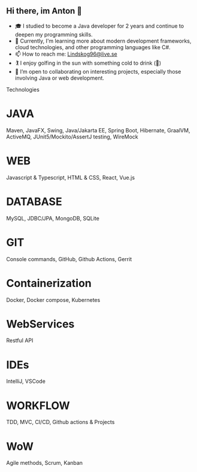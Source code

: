 ## Hi there, im Anton 👋

- 🎓 I studied to become a Java developer for 2 years and continue to deepen my programming skills. <br/>
- 🌱 Currently, I'm learning more about modern development frameworks, cloud technologies, and other programming languages like C#.<br/>
- 📫 How to reach me: Lindskog96@live.se<br/>
- 🏌️ I enjoy golfing in the sun with something cold to drink (🍺)<br/>
- 👯 I’m open to collaborating on interesting projects, especially those involving Java or web development.<br/>

Technologies 

# JAVA
Maven, JavaFX, Swing, Java/Jakarta EE, Spring Boot, Hibernate, GraalVM, ActiveMQ, JUnit5/Mockito/AssertJ testing, WireMock <br/>

# WEB
Javascript & Typescript, HTML & CSS, React, Vue.js

# DATABASE
MySQL, JDBC/JPA, MongoDB, SQLite

# GIT
Console commands, GitHub, Github Actions, Gerrit

# Containerization
Docker, Docker compose, Kubernetes

# WebServices
Restful API

# IDEs
IntelliJ, VSCode

# WORKFLOW
TDD, MVC, CI/CD, Github actions & Projects

# WoW
Agile methods, Scrum, Kanban
